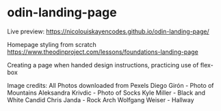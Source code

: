 # odin-landing-page
Live preview: https://nicolouiskayencodes.github.io/odin-landing-page/

Homepage styling from scratch
https://www.theodinproject.com/lessons/foundations-landing-page

Creating a page when handed design instructions, practicing use of flex-box


Image credits:
All Photos downloaded from Pexels
Diego Girón - Photo of Mountains
Aleksandra Krivdic - Photo of Socks
Kyle Miller - Black and White Candid
Chris Janda - Rock Arch
Wolfgang Weiser - Hallway
